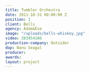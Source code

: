 ```yaml
---
title: Tumbler Orchestra
date: 2011-10-31 00:00:00 Z
position: 1
client: Bells
agency: Adam&Eve
image: "/uploads/bells-whiskey.jpg"
video: 283454186
production-company: Outsider
dop: Nanu Seagal
producer: 
awards: 
layout: project
---
```


